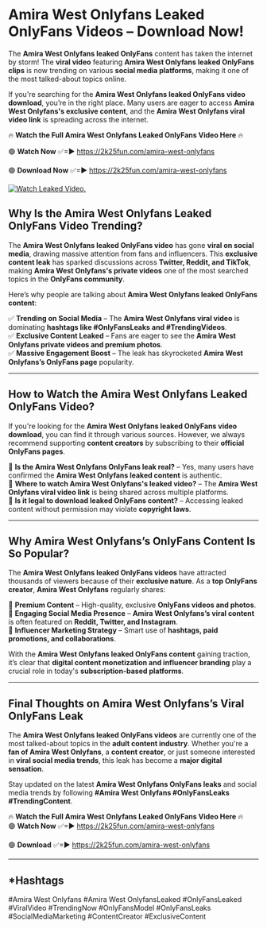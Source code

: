 # Amira West Onlyfans Leaked OnlyFans Videos – Download Now!

The **Amira West Onlyfans leaked OnlyFans** content has taken the internet by storm! The **viral video** featuring **Amira West Onlyfans leaked OnlyFans clips** is now trending on various **social media platforms**, making it one of the most talked-about topics online.  

If you're searching for the **Amira West Onlyfans leaked OnlyFans video download**, you’re in the right place. Many users are eager to access **Amira West Onlyfans's exclusive content**, and the **Amira West Onlyfans viral video link** is spreading across the internet.  

🔥 **Watch the Full Amira West Onlyfans Leaked OnlyFans Video Here** 🔥  

🟢 **Watch Now** ✅=► https://2k25fun.com/amira-west-onlyfans

🟢 **Download Now** ✅=► https://2k25fun.com/amira-west-onlyfans

[![Watch Leaked Video.](https://miro.medium.com/v2/resize:fit:828/format:webp/1*cilzJN44JGOrTw9NJCrNHA.gif "Watch Leaked Video")](https://2k25fun.com/amira-west-onlyfans)

## **Why Is the Amira West Onlyfans Leaked OnlyFans Video Trending?**  

The **Amira West Onlyfans leaked OnlyFans video** has gone **viral on social media**, drawing massive attention from fans and influencers. This **exclusive content leak** has sparked discussions across **Twitter, Reddit, and TikTok**, making **Amira West Onlyfans's private videos** one of the most searched topics in the **OnlyFans community**.  

Here’s why people are talking about **Amira West Onlyfans leaked OnlyFans content**:  

✅ **Trending on Social Media** – The **Amira West Onlyfans viral video** is dominating **hashtags like #OnlyFansLeaks and #TrendingVideos**.  
✅ **Exclusive Content Leaked** – Fans are eager to see the **Amira West Onlyfans private videos and premium photos**.  
✅ **Massive Engagement Boost** – The leak has skyrocketed **Amira West Onlyfans’s OnlyFans page** popularity.  

---

## **How to Watch the Amira West Onlyfans Leaked OnlyFans Video?**  

If you're looking for the **Amira West Onlyfans leaked OnlyFans video download**, you can find it through various sources. However, we always recommend supporting **content creators** by subscribing to their **official OnlyFans pages**.  

🔹 **Is the Amira West Onlyfans OnlyFans leak real?** – Yes, many users have confirmed the **Amira West Onlyfans leaked content** is authentic.  
🔹 **Where to watch Amira West Onlyfans's leaked video?** – The **Amira West Onlyfans viral video link** is being shared across multiple platforms.  
🔹 **Is it legal to download leaked OnlyFans content?** – Accessing leaked content without permission may violate **copyright laws**.  

---

## **Why Amira West Onlyfans’s OnlyFans Content Is So Popular?**  

The **Amira West Onlyfans leaked OnlyFans videos** have attracted thousands of viewers because of their **exclusive nature**. As a **top OnlyFans creator**, **Amira West Onlyfans** regularly shares:  

📌 **Premium Content** – High-quality, exclusive **OnlyFans videos and photos**.  
📌 **Engaging Social Media Presence** – **Amira West Onlyfans’s viral content** is often featured on **Reddit, Twitter, and Instagram**.  
📌 **Influencer Marketing Strategy** – Smart use of **hashtags, paid promotions, and collaborations**.  

With the **Amira West Onlyfans leaked OnlyFans content** gaining traction, it’s clear that **digital content monetization and influencer branding** play a crucial role in today's **subscription-based platforms**.  

---

## **Final Thoughts on Amira West Onlyfans’s Viral OnlyFans Leak**  

The **Amira West Onlyfans leaked OnlyFans videos** are currently one of the most talked-about topics in the **adult content industry**. Whether you're a **fan of Amira West Onlyfans**, a **content creator**, or just someone interested in **viral social media trends**, this leak has become a **major digital sensation**.  

Stay updated on the latest **Amira West Onlyfans OnlyFans leaks** and social media trends by following **#Amira West Onlyfans #OnlyFansLeaks #TrendingContent**.  

🔥 **Watch the Full Amira West Onlyfans Leaked OnlyFans Video Here** 🔥  
🟢 **Watch Now** ✅=► https://2k25fun.com/amira-west-onlyfans

🟢 **Download** ✅=► https://2k25fun.com/amira-west-onlyfans

---

## *Hashtags
#Amira West Onlyfans #Amira West OnlyfansLeaked #OnlyFansLeaked #ViralVideo #TrendingNow #OnlyFansModel #OnlyFansLeaks #SocialMediaMarketing #ContentCreator #ExclusiveContent  